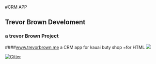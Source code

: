 #CRM APP
## Trevor Brown Develoment
### a trevor Brown Project
####www.trevorbrown.me
a CRM app for kauai buty shop
=for HTML <a href="https://travis-ci.org/tbrown0139/koa"><img src="https://travis-ci.org/tbrown0139/koa.svg?branch=master"></a>

[![Gitter](https://badges.gitter.im/tbrown0139/koa.svg)](https://gitter.im/tbrown0139/koa?utm_source=badge&utm_medium=badge&utm_campaign=pr-badge)
